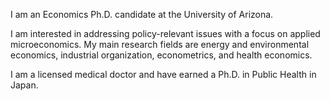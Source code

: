 I am an Economics Ph.D. candidate at the University of Arizona.


I am interested in addressing policy-relevant issues with a focus on applied microeconomics. My main research fields are energy and environmental economics, industrial organization, econometrics, and health economics.


I am a licensed medical doctor and have earned a Ph.D. in Public Health in Japan.
